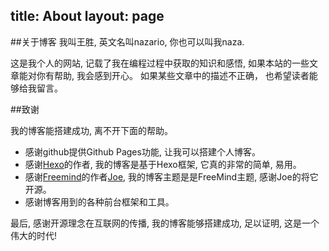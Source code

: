 title: About
layout: page
---
##关于博客
我叫王胜, 英文名叫nazario, 你也可以叫我naza.

这是我个人的网站, 记载了我在编程过程中获取的知识和感悟, 如果本站的一些文章能对你有帮助, 我会感到开心。 如果某些文章中的描述不正确， 也希望读者能够给我留言。

##致谢

我的博客能搭建成功, 离不开下面的帮助。

* 感谢github提供Github Pages功能, 让我可以搭建个人博客。
* 感谢[Hexo][1]的作者, 我的博客是基于Hexo框架, 它真的非常的简单, 易用。
* 感谢[Freemind][2]的作者[Joe][3], 我的博客主题是是FreeMind主题, 感谢Joe的将它开源。
* 感谢博客用到的各种前台框架和工具。

最后, 感谢开源理念在互联网的传播, 我的博客能够搭建成功, 足以证明, 这是一个伟大的时代!

[1]: http://hexo.io/
[2]: http://hahack.com/
[3]: https://github.com/wzpan/hexo-theme-freemind/

